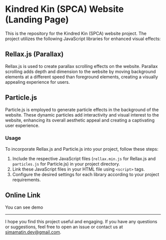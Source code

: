 # Kindred Kin (SPCA) Website (Landing Page)

This is the repository for the Kindred Kin (SPCA) website project. The project utilizes the following JavaScript libraries for enhanced visual effects:

## Rellax.js (Parallax)
Rellax.js is used to create parallax scrolling effects on the website. Parallax scrolling adds depth and dimension to the website by moving background elements at a different speed than foreground elements, creating a visually appealing experience for users.

## Particle.js
Particle.js is employed to generate particle effects in the background of the website. These dynamic particles add interactivity and visual interest to the website, enhancing its overall aesthetic appeal and creating a captivating user experience.

### Usage
To incorporate Rellax.js and Particle.js into your project, follow these steps:
1. Include the respective JavaScript files (`rellax.min.js` for Rellax.js and `particles.js` for Particle.js) in your project directory.
2. Link these JavaScript files in your HTML file using `<script>` tags.
3. Configure the desired settings for each library according to your project requirements.


## Online Link
You can see demo

---


I hope you find this project useful and engaging. If you have any questions or suggestions, feel free to open an issue or contact us at simamatin.dev@gmail.com.
